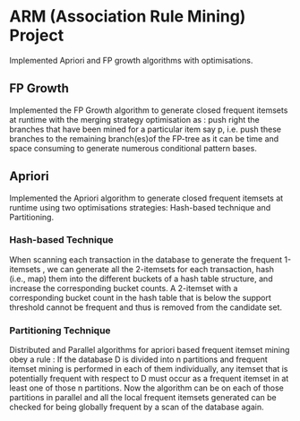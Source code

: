 # ARM (Association Rule Mining) Project
Implemented Apriori and FP growth algorithms with optimisations.
## FP Growth
Implemented the FP Growth algorithm to generate closed frequent itemsets at runtime with the merging strategy optimisation as : push right the branches that have been mined for a particular item say p, i.e. push these branches to the remaining branch(es)of the FP-tree as it can be time and space consuming to generate numerous conditional pattern bases.
## Apriori
Implemented the Apriori algorithm to generate closed frequent itemsets at runtime using two optimisations strategies: Hash-based technique and Partitioning.
### Hash-based Technique
When scanning each transaction in the database to generate the frequent 1-itemsets , we can generate all the 2-itemsets for each transaction, hash (i.e., map) them into the different buckets of a hash table structure, and increase the corresponding bucket counts. A 2-itemset with a corresponding bucket count in the hash table that is below the support threshold cannot be frequent and thus is removed from the candidate set.
### Partitioning Technique
Distributed and Parallel algorithms for apriori based frequent itemset mining obey a rule : If the database D is divided into n partitions and frequent itemset mining is performed in each of them individually, any itemset that is potentially frequent with respect to D must occur as a frequent itemset in at least one of those n partitions. Now the algorithm can be on each of those partitions in parallel and all the local frequent itemsets generated can be checked for being globally frequent by a scan of the database again.
